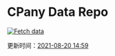 # CPany Data Repo

[![Fetch data](https://github.com/yjl9903/CPany/actions/workflows/fetch.yml/badge.svg)](https://github.com/yjl9903/CPany/actions/workflows/fetch.yml)

<!-- START_SECTION: update_time -->
更新时间：[2021-08-20 14:59](https://www.timeanddate.com/worldclock/fixedtime.html?msg=Fetch+data&iso=20210820T145944&p1=237)
<!-- END_SECTION: update_time -->
